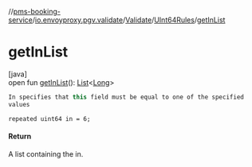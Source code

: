 //[pms-booking-service](../../../../index.md)/[io.envoyproxy.pgv.validate](../../index.md)/[Validate](../index.md)/[UInt64Rules](index.md)/[getInList](get-in-list.md)

# getInList

[java]\
open fun [getInList](get-in-list.md)(): [List](https://docs.oracle.com/en/java/javase/23/docs/api/java.base/java/util/List.html)&lt;[Long](https://docs.oracle.com/en/java/javase/23/docs/api/java.base/java/lang/Long.html)&gt;

```kotlin
In specifies that this field must be equal to one of the specified
values

```
`repeated uint64 in = 6;`

#### Return

A list containing the in.